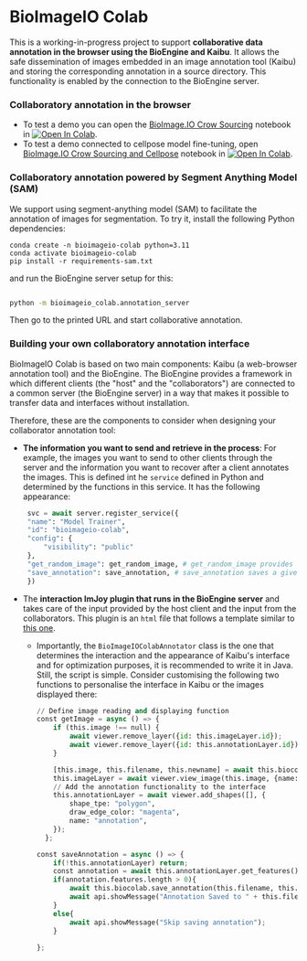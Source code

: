 # BioImageIO Colab

This is a working-in-progress project to support **collaborative data annotation in the browser using the BioEngine and Kaibu**. It allows the safe dissemination of images embedded in an image annotation tool (Kaibu) and storing the corresponding annotation in a source directory. This functionality is enabled by the connection to the BioEngine server. 

### Collaboratory annotation in the browser
- To test a demo you can open the [BioImage.IO Crow Sourcing](https://github.com/bioimage-io/bioimageio-colab/blob/main/notebooks/BioImageIOCrowdSourcing.ipynb) notebook in [![Open In Colab](https://colab.research.google.com/assets/colab-badge.svg)](https://colab.research.google.com/github/bioimage-io/bioimageio-colab/blob/main/notebooks/BioImageIOCrowdSourcing.ipynb).
- To test a demo connected to cellpose model fine-tuning, open [BioImage.IO Crow Sourcing and Cellpose](https://github.com/bioimage-io/bioimageio-colab/blob/main/notebooks/BioImageIOCrowdSourcing_CellposeFinetune.ipynb) notebook in [![Open In Colab](https://colab.research.google.com/assets/colab-badge.svg)](https://colab.research.google.com/github/bioimage-io/bioimageio-colab/blob/main/notebooks/BioImageIOCrowdSourcing_CellposeFinetune.ipynb).

### Collaboratory annotation powered by Segment Anything Model (SAM)

We support using segment-anything model (SAM) to facilitate the annotation of images for segmentation. To try it, install the following Python dependencies:

```
conda create -n bioimageio-colab python=3.11
conda activate bioimageio-colab
pip install -r requirements-sam.txt
```
and run the BioEngine server setup for this:
```bash

python -m bioimageio_colab.annotation_server
```

Then go to the printed URL and start collaborative annotation.

### Building your own collaboratory annotation interface

BioImageIO Colab is based on two main components: Kaibu (a web-browser annotation tool) and the BioEngine. The BioEngine provides a framework in which different clients (the "host" and the "collaborators") are connected to a common server (the BioEngine server) in a way that makes it possible to transfer data and interfaces without installation. 

Therefore, these are the components to consider when designing your collaborator annotation tool: 
- **The information you want to send and retrieve in the process**: For example, the images you want to send to other clients through the server and the information you want to recover after a client annotates the images. This is defined int he `service` defined in Python and determined by the functions in this service. It has the following appearance:

   ```python
    svc = await server.register_service({
    "name": "Model Trainer",
    "id": "bioimageio-colab",
    "config": {
        "visibility": "public"
    },
    "get_random_image": get_random_image, # get_random_image provides a numpy array with an image
    "save_annotation": save_annotation, # save_annotation saves a given annotation in a given directory
    })
    ```
- The **interaction ImJoy plugin that runs in the BioEngine server** and takes care of the input provided by the host client and the input from the collaborators. This plugin is an `html` file that follows a template similar to [this one](https://github.com/bioimage-io/bioimageio-colab/blob/main/plugins/bioimageio-colab.imjoy.html).
  -  Importantly, the `BioImageIOColabAnnotator` class is the one that determines the interaction and the appearance of Kaibu's interface and for optimization purposes, it is recommended to write it in Java. 
Still, the script is simple. Consider customising the following two functions to personalise the interface in Kaibu or the images displayed there:
      ```python
      // Define image reading and displaying function
      const getImage = async () => {
          if (this.image !== null) {
              await viewer.remove_layer({id: this.imageLayer.id});
              await viewer.remove_layer({id: this.annotationLayer.id});
          }
  
          [this.image, this.filename, this.newname] = await this.biocolab.get_random_image();
          this.imageLayer = await viewer.view_image(this.image, {name: "image"});
          // Add the annotation functionality to the interface
          this.annotationLayer = await viewer.add_shapes([], {
              shape_tpe: "polygon",
              draw_edge_color: "magenta",
              name: "annotation",
          });
        };
  
      const saveAnnotation = async () => {
          if(!this.annotationLayer) return;
          const annotation = await this.annotationLayer.get_features();
          if(annotation.features.length > 0){
              await this.biocolab.save_annotation(this.filename, this.newname, annotation, [this.image._rshape[0], this.image._rshape[1]]);
              await api.showMessage("Annotation Saved to " + this.filename);
          }
          else{
              await api.showMessage("Skip saving annotation");
          }
          
      };
      ```

